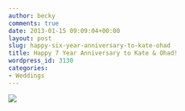 ```yaml
---
author: becky
comments: true
date: 2013-01-15 09:09:04+00:00
layout: post
slug: happy-six-year-anniversary-to-kate-ohad
title: Happy 7 Year Anniversary to Kate & Ohad!
wordpress_id: 3130
categories:
- Weddings
---
```


[![](http://www.beckyjenson.com/wp-content/uploads/2012/03/blog-January06-0001.jpg)](http://www.beckyjenson.com/wp-content/uploads/2012/03/blog-January06-0001.jpg)

